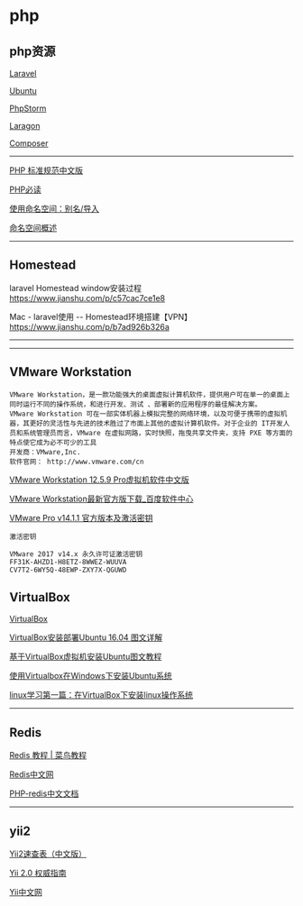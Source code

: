 # php

## php资源

[Laravel](https://github.com/hncgc/php/blob/master/Laravel.md)  

[Ubuntu](https://github.com/hncgc/php/blob/master/Ubuntu.md)  

[PhpStorm](https://github.com/hncgc/php/blob/master/PhpStorm.md)  

[Laragon](https://github.com/hncgc/php/blob/master/Laragon.md)  

[Composer](https://github.com/hncgc/php/blob/master/Composer.md)  

-------------------

[PHP 标准规范中文版](https://psr.phphub.org/)  

[PHP必读](https://laravel-china.github.io/php-the-right-way/)  

[使用命名空间：别名/导入](http://php.net/manual/zh/language.namespaces.importing.php)  

[命名空间概述](http://php.net/manual/zh/language.namespaces.rationale.php)  

-------------

Homestead
---------

laravel Homestead window安装过程
https://www.jianshu.com/p/c57cac7ce1e8

Mac - laravel使用 -- Homestead环境搭建【VPN】
https://www.jianshu.com/p/b7ad926b326a

------------------

----------------------

VMware Workstation
---

```
VMware Workstation，是一款功能强大的桌面虚拟计算机软件，提供用户可在单一的桌面上同时运行不同的操作系统，和进行开发、测试 、部署新的应用程序的最佳解决方案。
VMware Workstation 可在一部实体机器上模拟完整的网络环境，以及可便于携带的虚拟机器，其更好的灵活性与先进的技术胜过了市面上其他的虚拟计算机软件。对于企业的 IT开发人员和系统管理员而言，VMware 在虚拟网路，实时快照，拖曳共享文件夹，支持 PXE 等方面的特点使它成为必不可少的工具
开发商：VMware,Inc.
软件官网： http://www.vmware.com/cn
```

[VMware Workstation 12.5.9 Pro虚拟机软件中文版](http://www.epinv.com/post/6304.html)  

[VMware Workstation最新官方版下载_百度软件中心](http://rj.baidu.com/soft/detail/13808.html?ald)  

[VMware Pro v14.1.1 官方版本及激活密钥](http://www.zdfans.com/5928.html)  
```
激活密钥

VMware 2017 v14.x 永久许可证激活密钥
FF31K-AHZD1-H8ETZ-8WWEZ-WUUVA
CV7T2-6WY5Q-48EWP-ZXY7X-QGUWD
```

VirtualBox
---

[VirtualBox](https://baike.baidu.com/item/VirtualBox/5842786?fr=aladdin)  

[VirtualBox安装部署Ubuntu 16.04 图文详解](https://www.linuxidc.com/Linux/2016-08/134580.htm)  

[基于VirtualBox虚拟机安装Ubuntu图文教程](https://blog.csdn.net/u012732259/article/details/70172704)  

[使用Virtualbox在Windows下安装Ubuntu系统](https://blog.csdn.net/CCSUXWZ/article/details/55805456)  

[linux学习第一篇：在VirtualBox下安装linux操作系统](https://blog.csdn.net/yuchao2015/article/details/52132270)  




--------

Redis
---

[Redis 教程 | 菜鸟教程](http://www.runoob.com/redis/redis-tutorial.html)  

[Redis中文网](http://www.redis.cn/)  

[PHP-redis中文文档](http://bbs.redis.cn/forum.php?mod=viewthread&tid=481)  

--------

yii2
---

[Yii2速查表（中文版）](https://nai8.me/tool-sc.html)  

[Yii 2.0 权威指南](http://www.yiichina.com/doc/guide/2.0)  

[Yii中文网](http://www.yiichina.com/)  










